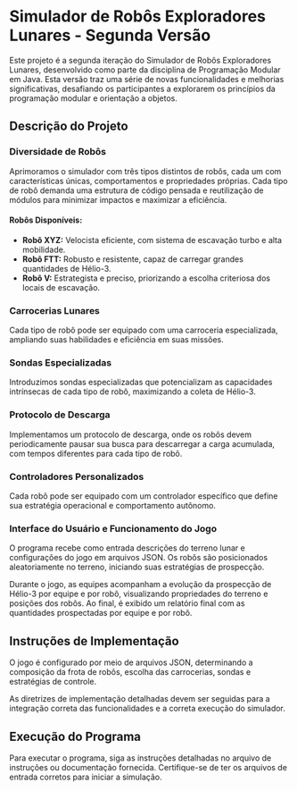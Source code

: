 # Simulador de Robôs Exploradores Lunares - Segunda Versão

Este projeto é a segunda iteração do Simulador de Robôs Exploradores Lunares, desenvolvido como parte da disciplina de Programação Modular em Java. Esta versão traz uma série de novas funcionalidades e melhorias significativas, desafiando os participantes a explorarem os princípios da programação modular e orientação a objetos.

## Descrição do Projeto

### Diversidade de Robôs

Aprimoramos o simulador com três tipos distintos de robôs, cada um com características únicas, comportamentos e propriedades próprias. Cada tipo de robô demanda uma estrutura de código pensada e reutilização de módulos para minimizar impactos e maximizar a eficiência.

#### Robôs Disponíveis:

- **Robô XYZ:** Velocista eficiente, com sistema de escavação turbo e alta mobilidade.
- **Robô FTT:** Robusto e resistente, capaz de carregar grandes quantidades de Hélio-3.
- **Robô V:** Estrategista e preciso, priorizando a escolha criteriosa dos locais de escavação.

### Carrocerias Lunares

Cada tipo de robô pode ser equipado com uma carroceria especializada, ampliando suas habilidades e eficiência em suas missões.

### Sondas Especializadas

Introduzimos sondas especializadas que potencializam as capacidades intrínsecas de cada tipo de robô, maximizando a coleta de Hélio-3.

### Protocolo de Descarga

Implementamos um protocolo de descarga, onde os robôs devem periodicamente pausar sua busca para descarregar a carga acumulada, com tempos diferentes para cada tipo de robô.

### Controladores Personalizados

Cada robô pode ser equipado com um controlador específico que define sua estratégia operacional e comportamento autônomo.

### Interface do Usuário e Funcionamento do Jogo

O programa recebe como entrada descrições do terreno lunar e configurações do jogo em arquivos JSON. Os robôs são posicionados aleatoriamente no terreno, iniciando suas estratégias de prospecção.

Durante o jogo, as equipes acompanham a evolução da prospecção de Hélio-3 por equipe e por robô, visualizando propriedades do terreno e posições dos robôs. Ao final, é exibido um relatório final com as quantidades prospectadas por equipe e por robô.

## Instruções de Implementação

O jogo é configurado por meio de arquivos JSON, determinando a composição da frota de robôs, escolha das carrocerias, sondas e estratégias de controle.

As diretrizes de implementação detalhadas devem ser seguidas para a integração correta das funcionalidades e a correta execução do simulador.

## Execução do Programa

Para executar o programa, siga as instruções detalhadas no arquivo de instruções ou documentação fornecida. Certifique-se de ter os arquivos de entrada corretos para iniciar a simulação.
